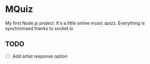 # MQuiz

My first Node.js project. It's a little online music quizz. Everything is synchronised thanks to socket.io

## TODO

 - [ ] Add artist response option
